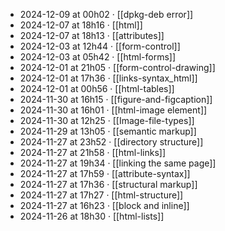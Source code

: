 - 2024-12-09 at 00h02 · [[dpkg-deb error]]
- 2024-12-07 at 18h16 · [[html]]
- 2024-12-07 at 18h13 · [[attributes]]
- 2024-12-03 at 12h44 · [[form-control]]
- 2024-12-03 at 05h42 · [[html-forms]]
- 2024-12-01 at 21h05 · [[form-control-drawing]]
- 2024-12-01 at 17h36 · [[links-syntax_html]]
- 2024-12-01 at 00h56 · [[html-tables]]
- 2024-11-30 at 16h15 · [[figure-and-figcaption]]
- 2024-11-30 at 16h01 · [[html-image element]]
- 2024-11-30 at 12h25 · [[Image-file-types]]
- 2024-11-29 at 13h05 · [[semantic markup]]
- 2024-11-27 at 23h52 · [[directory structure]]
- 2024-11-27 at 21h58 · [[html-links]]
- 2024-11-27 at 19h34 · [[linking the same page]]
- 2024-11-27 at 17h59 · [[attribute-syntax]]
- 2024-11-27 at 17h36 · [[structural markup]]
- 2024-11-27 at 17h27 · [[html-structure]]
- 2024-11-27 at 16h23 · [[block and inline]]
- 2024-11-26 at 18h30 · [[html-lists]]
